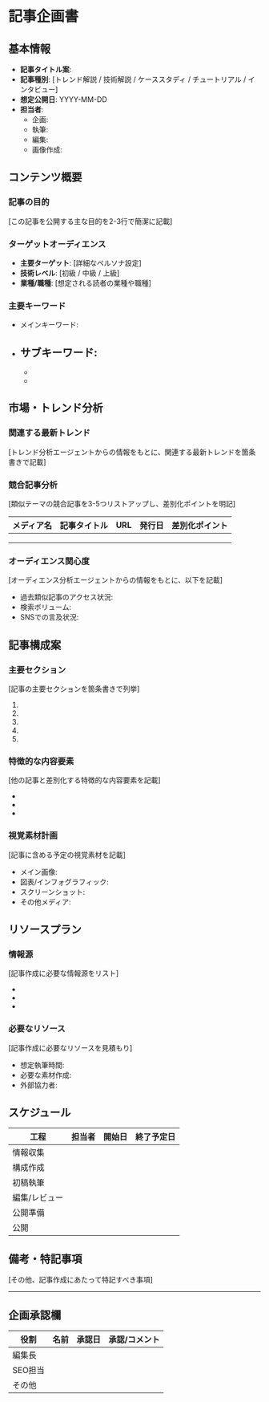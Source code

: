 # 記事企画書

## 基本情報

- **記事タイトル案**:
- **記事種別**: [トレンド解説 / 技術解説 / ケーススタディ / チュートリアル / インタビュー]
- **想定公開日**: YYYY-MM-DD
- **担当者**:
  - 企画:
  - 執筆:
  - 編集:
  - 画像作成:

## コンテンツ概要

### 記事の目的
[この記事を公開する主な目的を2-3行で簡潔に記載]

### ターゲットオーディエンス
- **主要ターゲット**: [詳細なペルソナ設定]
- **技術レベル**: [初級 / 中級 / 上級]
- **業種/職種**: [想定される読者の業種や職種]

### 主要キーワード
- メインキーワード:
- サブキーワード:
  -
  -
  -

## 市場・トレンド分析

### 関連する最新トレンド
[トレンド分析エージェントからの情報をもとに、関連する最新トレンドを箇条書きで記載]

### 競合記事分析
[類似テーマの競合記事を3-5つリストアップし、差別化ポイントを明記]

| メディア名 | 記事タイトル | URL | 発行日 | 差別化ポイント |
|----------|------------|-----|-------|--------------|
|          |            |     |       |              |
|          |            |     |       |              |
|          |            |     |       |              |

### オーディエンス関心度
[オーディエンス分析エージェントからの情報をもとに、以下を記載]

- 過去類似記事のアクセス状況:
- 検索ボリューム:
- SNSでの言及状況:

## 記事構成案

### 主要セクション
[記事の主要セクションを箇条書きで列挙]

1.
2.
3.
4.
5.

### 特徴的な内容要素
[他の記事と差別化する特徴的な内容要素を記載]

-
-
-

### 視覚素材計画
[記事に含める予定の視覚素材を記載]

- メイン画像:
- 図表/インフォグラフィック:
- スクリーンショット:
- その他メディア:

## リソースプラン

### 情報源
[記事作成に必要な情報源をリスト]

-
-
-

### 必要なリソース
[記事作成に必要なリソースを見積もり]

- 想定執筆時間:
- 必要な素材作成:
- 外部協力者:

## スケジュール

| 工程 | 担当者 | 開始日 | 終了予定日 |
|------|-------|-------|-----------|
| 情報収集 |      |       |           |
| 構成作成 |      |       |           |
| 初稿執筆 |      |       |           |
| 編集/レビュー |  |     |           |
| 公開準備 |      |       |           |
| 公開    |      |       |           |

## 備考・特記事項
[その他、記事作成にあたって特記すべき事項]

---

## 企画承認欄

| 役割 | 名前 | 承認日 | 承認/コメント |
|------|-----|--------|-------------|
| 編集長 |    |        |             |
| SEO担当 |  |        |             |
| その他 |    |        |             |
